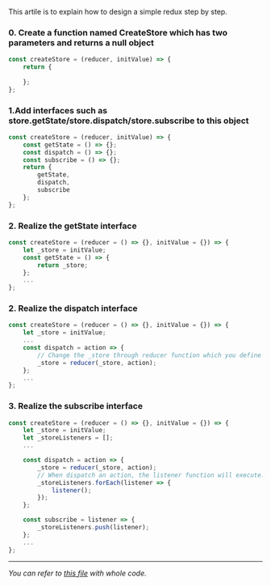 This artile is to explain how to design a simple redux step by step.

### 0. Create a function named CreateStore which has two parameters and returns a null object 

```javascript
const createStore = (reducer, initValue) => {
    return {
      
    };
};
```

### 1.Add interfaces such as store.getState/store.dispatch/store.subscribe to this object 

```javascript
const createStore = (reducer, initValue) => {
    const getState = () => {};
    const dispatch = () => {};
    const subscribe = () => {};
    return {
        getState,
        dispatch,
        subscribe
    };
};
```

### 2. Realize the getState interface

```javascript
const createStore = (reducer = () => {}, initValue = {}) => {
    let _store = initValue;
    const getState = () => {
        return _store;
    };
    ...
};
```


### 2. Realize the dispatch interface

```javascript
const createStore = (reducer = () => {}, initValue = {}) => {
    let _store = initValue;
    ...
    const dispatch = action => {
        // Change the _store through reducer function which you define outside the whole createStore
        _store = reducer(_store, action);
    };
    ...
};
```

### 3. Realize the subscribe interface

```javascript
const createStore = (reducer = () => {}, initValue = {}) => {
    let _store = initValue;
    let _storeListeners = [];
    ...

    const dispatch = action => {
        _store = reducer(_store, action);
        // When dispatch an action, the listener function will execute.
        _storeListeners.forEach(listener => {
            listener();
        });
    };

    const subscribe = listener => {
        _storeListeners.push(listener);
    };
    ...
};
```
----------
*You can refer to [this file](./src/2.md) with whole code.*